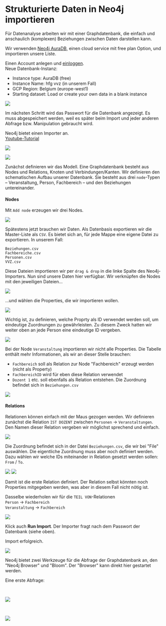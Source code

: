 # Strukturierte Daten in Neo4j importieren

Für Datenanalyse arbeiten wir mit einer Graphdatenbank, die einfach und anschaulich (komplexen) Beziehungen zwischen Daten darstellen kann. 

Wir verwenden [Neo4j AuraDB](https://neo4j.com/cloud/platform/aura-graph-database/), einen cloud service mit free plan Option, und importieren unsere Liste. 

Einen Account anlegen und [einloggen](https://console.neo4j.io/).  
Neue Datenbank-Instanz:  
- Instance type: AuraDB (free)
- Instance Name: hfg vvz (in unserem Fall)
- GCP Region: Belgium (europe-west1)
- Starting dataset: Load or create your own data in a blank instance

![](img/neo4j-new.jpg)

Im nächsten Schritt wird das Passwort für die Datenbank angezeigt. Es muss abgespeichert werden, weil es später beim Import und jeder anderen Abfrage bzw. Manipulation gebraucht wird.

Neo4j bietet einen Importer an.  
[Youtube-Tutorial](https://youtu.be/vI2XZOf4hVY)

![](img/neo4j-import.jpg)

![](img/neo4j-importer-0.jpg)

Zunächst definieren wir das Modell. Eine Graphdatenbank besteht aus Nodes und Relations, Knoten und Verbindungen/Kanten. Wir definieren den schematischen Aufbau unserer Datenbank. Sie besteht aus drei `node`-Typen – Veranstaltung, Person, Fachbereich – und den Beziehungen untereinander.

#### Nodes

Mit `Add node` erzeugen wir drei Nodes.

![](img/neo4j-importer-1.jpg)

Spätestens jetzt brauchen wir Daten. Als Datenbasis exportieren wir die Master-Liste als `CSV`. Es bietet sich an, für jede Mappe eine eigene Datei zu exportieren. In unserem Fall:

`Beziehungen.csv`  
`Fachbereiche.csv`  
`Personen.csv`  
`VVZ.csv`

Diese Dateien importieren wir per `drag & drop` in die linke Spalte des Neo4j-Importers. Nun sind unsere Daten hier verfügbar. Wir verknüpfen die Nodes mit den jeweiligen Dateien...  

![](img/neo4j-importer-2.jpg)

...und wählen die Properties, die wir importieren wollen.  

![](img/neo4j-importer-3.jpg)

Wichtig ist, zu definieren, welche Proprty als ID verwendet werden soll, um eindeutige Zuordnungen zu gewährleisten. Zu diesem Zweck hatten wir weiter oben an jede Person eine eindeutige ID vergeben.  

![](img/neo4j-importer-4.jpg)

Bei der Node `Veranstaltung` importieren wir nicht alle Properties. Die Tabelle enthält mehr Informationen, als wir an dieser Stelle brauchen:
- `Fachbereich` soll als Relation zur Node "Fachbereich" erzeugt werden (nicht als Property)
- `FachbereichID` wird für eben diese Relation verwendet
- `Dozent 1` etc. soll ebenfalls als Relation entstehen. Die Zuordnung befindet sich in `Beziehungen.csv`

![](img/neo4j-importer-5.jpg)

#### Relations

Relationen können einfach mit der Maus gezogen werden. Wir definieren zunächst die Relation `IST DOZENT` zwischen `Personen` &rarr; `Veranstaltungen`. Den Namen dieser Relation vergeben wir möglichst sprechend und einfach. 

![](img/neo4j-importer-6.jpg)

Die Zuordnung befindet sich in der Datei `Beziehungen.csv`, die wir bei "File" auswählen. Die eigentliche Zuordnung muss aber noch definiert werden. Dazu wählen wir welche IDs miteinander in Relation gesetzt werden sollen: `From` / `To`. 

![](img/neo4j-importer-7.jpg)
![](img/neo4j-importer-8.jpg)

Damit ist die erste Relation definiert. Der Relation selbst könnten noch Properties mitgegeben werden, was aber in diesem Fall nicht nötig ist.

Dasselbe wiederholen wir für die `TEIL VON`-Relationen  
`Person` &rarr; `Fachbereich`  
`Veranstaltung` &rarr; `Fachbereich`

![](img/neo4j-importer-9.jpg)

Klick auch **Run Import**. Der Importer fragt nach dem Passwort der Datenbank (siehe oben).

Import erfolgreich.

![](img/neo4j-importer-10.jpg)

Neo4j bietet zwei Werkzeuge für die Abfrage der Graphdatenbank an, den "Neo4j Browser" und "Bloom". Der "Browser" kann direkt hier gestartet werden.

<div id="graph">Eine erste Abfrage:</div>

&nbsp;

![](img/neo4j-browser.jpg)

&nbsp;

![](img/graph.jpg)